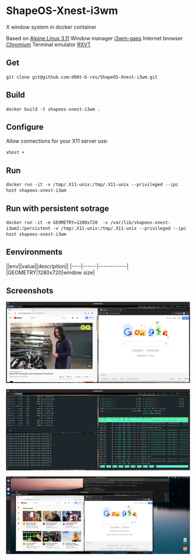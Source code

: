 # ShapeOS-Xnest-i3wm
X window system in docker container

Based on [Alpine Linux 3.11](https://alpinelinux.org/)
Window manager [i3wm-gaps](https://github.com/Airblader/i3)
Internet browser [Chromium](https://www.chromium.org/)
Terminal emulator [RXVT](http://rxvt.sourceforge.net/)

## Get

```
git clone git@github.com:d00t-b-res/ShapeOS-Xnest-i3wm.git
```

## Build

```
docker build -t shapeos-xnest-i3wm .
```

## Configure

Allow connections for your X11 server
use:
```
xhost + 
```

## Run
```
docker run -it -v /tmp/.X11-unix:/tmp/.X11-unix --privileged --ipc host shapeos-xnest-i3wm
```

## Run with persistent sotrage
```
docker run -it -e GEOMETRY=1280x720  -v /var/lib/shapeos-xnest-i3wm2:/persistent -v /tmp/.X11-unix:/tmp/.X11-unix --privileged --ipc host shapeos-xnest-i3wm
```
## Eenvironments

||env||value||description||
|----|------|------------|
|GEOMETRY|1280x720|window size| 

## Screenshots 
![screen1](img/screen1.png)

![screen2](img/screen2.png)

![screen3](img/screen3.png)
